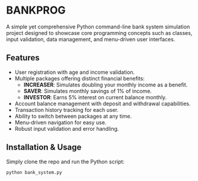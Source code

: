 # BANKPROG

A simple yet comprehensive Python command-line bank system simulation project designed to showcase core programming concepts such as classes, input validation, data management, and menu-driven user interfaces.

## Features

- User registration with age and income validation.
- Multiple packages offering distinct financial benefits:
  - **INCREASER**: Simulates doubling your monthly income as a benefit.
  - **SAVER**: Simulates monthly savings of 1% of income.
  - **INVESTOR**: Earns 5% interest on current balance monthly.
- Account balance management with deposit and withdrawal capabilities.
- Transaction history tracking for each user.
- Ability to switch between packages at any time.
- Menu-driven navigation for easy use.
- Robust input validation and error handling.

## Installation & Usage

Simply clone the repo and run the Python script:

```bash
python bank_system.py
